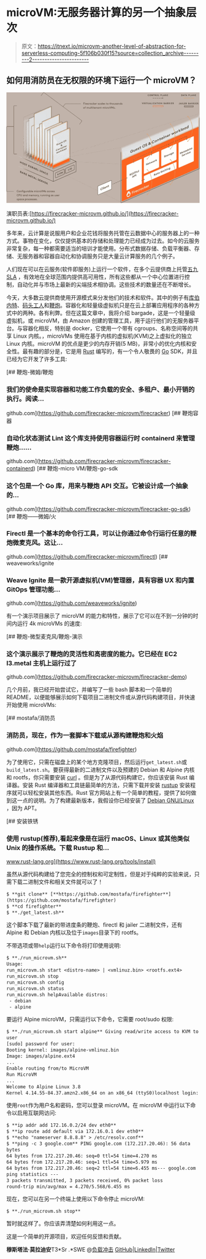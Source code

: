 # microVM:无服务器计算的另一个抽象层次

> 原文：<https://itnext.io/microvm-another-level-of-abstraction-for-serverless-computing-5f106b030f15?source=collection_archive---------2----------------------->

## 如何用消防员在无权限的环境下运行一个 microVM？

![](img/ab72b19ea8d847c9360f82d9dd57190e.png)

演职员表:[https://firecracker-microvm.github.io/](https://firecracker-microvm.github.io/)

多年来，云计算是说服用户和企业花钱将服务托管在云数据中心的服务器上的一种方式。事物在变化，仅仅提供基本的存储和处理能力已经成为过去。如今的云服务非常复杂，每一种都需要适当的培训才能使用。分布式数据存储、负载平衡器、存储、无服务器和容器自动化和协调服务只是大量云计算服务的几个例子。

人们现在可以在云服务(软件即服务)上运行一个软件，在多个云提供商上托管[五九 SLA](https://en.wikipedia.org/wiki/High_availability#Percentage_calculation) ，有效地在全球范围内提供高可用性，所有这些都从一个中心位置进行控制，自动化并与市场上最新的尖端技术相协调。这些技术的数量还在不断增长。

今天，大多数云提供商使用开源模式来分发他们的技术和软件。其中的例子有[库伯内特](https://github.com/kubernetes/kubernetes)、[码头工人](https://github.com/docker/docker-ce)和[鞭炮](https://github.com/firecracker-microvm/firecracker)。容器化和轻量级虚拟机只是在云上部署应用程序的各种方式中的两种。各有利弊。但在这篇文章中，我将介绍 bargade，这是一个轻量级虚拟机，或 microVM，由 Amazon 创建的管理工具，用于运行他们的无服务器平台。与容器化相反，特别是 docker，它使用一个带有 cgroups、名称空间等的共享 Linux 内核。，microVMs 使用在基于内核的虚拟机(KVM)之上虚拟化的独立 Linux 内核。microVM 的优点是更少的内存开销(5 MB)，非常小的优化内核和安全性。最有趣的部分是，它是用 [Rust](http://rust-lang.org/) 编写的，有一个令人敬畏的 [Go](http://golang.org/) SDK，并且已经为它开发了许多工具:

[](https://github.com/firecracker-microvm/firecracker) [## 鞭炮-微姆/鞭炮

### 我们的使命是实现容器和功能工作负载的安全、多租户、最小开销的执行。阅读…

github.com](https://github.com/firecracker-microvm/firecracker) [](https://github.com/firecracker-microvm/firecracker-containerd) [## 鞭炮容器

### 自动化状态测试 Lint 这个库支持使用容器运行时 containerd 来管理鞭炮……

github.com](https://github.com/firecracker-microvm/firecracker-containerd) [](https://github.com/firecracker-microvm/firecracker-go-sdk) [## 鞭炮-micro VM/鞭炮-go-sdk

### 这个包是一个 Go 库，用来与鞭炮 API 交互。它被设计成一个抽象的…

github.com](https://github.com/firecracker-microvm/firecracker-go-sdk) [](https://github.com/firecracker-microvm/firectl) [## 鞭炮——微姆/火

### Firectl 是一个基本的命令行工具，可以让你通过命令行运行任意的鞭炮微麦克风。这让…

github.com](https://github.com/firecracker-microvm/firectl) [](https://github.com/weaveworks/ignite) [## weaveworks/ignite

### Weave Ignite 是一款开源虚拟机(VM)管理器，具有容器 UX 和内置 GitOps 管理功能…

github.com](https://github.com/weaveworks/ignite) 

有一个演示项目展示了 microVM 的能力和特性，展示了它可以在不到一分钟的时间内运行 4k microVMs 的速度:

[](https://github.com/firecracker-microvm/firecracker-demo) [## 鞭炮-微型麦克风/鞭炮-演示

### 这个演示展示了鞭炮的灵活性和高密度的能力。它已经在 EC2 I3.metal 主机上运行过了

github.com](https://github.com/firecracker-microvm/firecracker-demo) 

几个月前，我已经开始尝试它，并编写了一些 bash 脚本和一个简单的 README，以便能够展示如何下载项目二进制文件或从源代码构建项目，并快速开始使用 microVMs:

[](https://github.com/mostafa/firefighter) [## mostafa/消防员

### 消防员，现在，作为一套脚本下载或从源构建鞭炮和火焰

github.com](https://github.com/mostafa/firefighter) 

为了使用它，只需在磁盘上的某个地方克隆项目，然后运行`get_latest.sh`或`build_latest.sh`。要获得最新的二进制文件以及预建的 Debian 和 Alpine 内核和 rootfs，你只需要安装 [curl](https://curl.haxx.se/) 。但是为了从源代码构建它，你应该安装 Rust 编译器。安装 Rust 编译器和工具链最简单的方法，只需下载并安装 [rustup](https://rustup.rs/) 安装程序就可以轻松安装其他东西。Rust 官方网站上有一个简单的教程，提供了如何做到这一点的说明。为了构建最新版本，我假设你已经安装了 [Debian GNU/Linux](http://debian.org/) ，因为 APT。

[](https://www.rust-lang.org/tools/install) [## 安装铁锈

### 使用 rustup(推荐),看起来像是在运行 macOS、Linux 或其他类似 Unix 的操作系统。下载 Rustup 和…

www.rust-lang.org](https://www.rust-lang.org/tools/install) 

虽然从源代码构建给了您完全的控制权和可定制性，但是对于纯粹的实验来说，只需下载二进制文件和相关文件就可以了！

```
$ **git clone** [**https://github.com/mostafa/firefighter**](https://github.com/mostafa/firefighter)
$ **cd firefighter**
$ **./get_latest.sh**
```

这个脚本下载了最新的带进度条的鞭炮、firectl 和 jailer 二进制文件，还有 Alpine 和 Debian 内核以及位于`images`目录下的 rootfs。

不带选项或带`help`运行以下命令将打印使用说明:

```
$ **./run_microvm.sh**
Usage:
run_microvm.sh start <distro-name> | <vmlinuz.bin> <rootfs.ext4>
run_microvm.sh stop
run_microvm.sh config
run_microvm.sh status
run_microvm.sh helpAvailable distros:
 - debian
 - alpine
```

要运行 Alpine microVM，只需运行以下命令，它需要 root/sudo 权限:

```
$ **./run_microvm.sh start alpine** Giving read/write access to KVM to user
[sudo] password for user:
Booting kernel: images/alpine-vmlinuz.bin
Image: images/alpine.ext4
...
Enable routing from/to MicroVM
Run MicroVM
...
Welcome to Alpine Linux 3.8
Kernel 4.14.55-84.37.amzn2.x86_64 on an x86_64 (ttyS0)localhost login:
```

使用`root`作为用户名和密码，您可以登录 microVM。在 microVM 中运行以下命令以启用互联网访问:

```
$ **ip addr add 172.16.0.2/24 dev eth0**
$ **ip route add default via 172.16.0.1 dev eth0**
$ **echo "nameserver 8.8.8.8" > /etc/resolv.conf**
$ **ping -c 3 google.com** PING google.com (172.217.20.46): 56 data bytes
64 bytes from 172.217.20.46: seq=0 ttl=54 time=4.270 ms
64 bytes from 172.217.20.46: seq=1 ttl=54 time=5.979 ms
64 bytes from 172.217.20.46: seq=2 ttl=54 time=6.455 ms--- google.com ping statistics ---
3 packets transmitted, 3 packets received, 0% packet loss
round-trip min/avg/max = 4.270/5.568/6.455 ms
```

现在，您可以在另一个终端上使用以下命令停止 microVM:

```
$ **./run_microvm.sh stop**
```

暂时就这样了。你应该弄清楚如何利用这一点。

这是一个简单的开源项目，欢迎任何反馈和贡献。

**穆斯塔法·莫拉迪安**T3*Sr .*SWE @[负载冲击](https://medium.com/u/7df2fe2c0bfd?source=post_page-----5f106b030f15--------------------------------)
[GitHub](http://github.com/mostafa)|[LinkedIn](https://www.linkedin.com/in/mostafa-moradian/)|[Twitter](https://twitter.com/MosiMoradian)